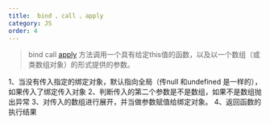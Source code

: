 ```yaml
---
title:  bind 、call 、apply
category: JS 
order: 4
---
```

> bind
> call
> [apply](https://developer.mozilla.org/zh-CN/docs/Web/JavaScript/Reference/Global_Objects/Function/apply) 方法调用一个具有给定this值的函数，以及以一个数组（或类数组对象）的形式提供的参数。

  1、当没有传入指定的绑定对象，默认指向全局（传null 和undefined 是一样的），如果传入了绑定传入对象
  2、判断传入的第二个参数是不是数组，如果不是数组抛出异常
  3、对传入的数组进行展开，并当做参数赋值给绑定对象。
  4、返回函数的执行结果




